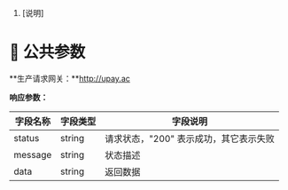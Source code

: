 1. [说明]

# 📘 公共参数

**生产请求网关：**http://upay.ac

**响应参数：**

| 字段名称 | 字段类型 | 字段说明                             |
| -------- | -------- | ------------------------------------ |
| status     | string   | 请求状态，"200" 表示成功，其它表示失败 |
| message  | string   | 状态描述                             |
| data     | string   | 返回数据                             |
